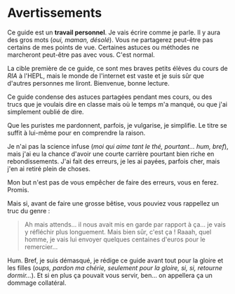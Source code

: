 # Avertissements

Ce guide est un **travail personnel**. Je vais écrire comme je parle. Il y aura des gros mots (*oui, maman, désolé*). Vous ne partagerez peut-être pas certains de mes points de vue. Certaines astuces ou méthodes ne marcheront peut-être pas avec vous. C'est normal.

La cible première de ce guide, ce sont mes braves petits élèves du cours de *RIA* à l'HEPL, mais le monde de l'internet est vaste et je suis sûr que d'autres personnes me liront. Bienvenue, bonne lecture.  

Ce guide condense des astuces partagées pendant mes cours, ou des trucs que je voulais dire en classe mais où le temps m'a manqué, ou que j'ai simplement oublié de dire.

Que les puristes me pardonnent, parfois, je vulgarise, je simplifie. Le titre se suffit à lui-même pour en comprendre la raison.

Je n'ai pas la science infuse (*moi qui aime tant le thé, pourtant… hum, bref*), mais j'ai eu la chance d'avoir une courte carrière pourtant bien riche en rebondissements. J'ai fait des erreurs, je les ai payées, parfois cher, mais j'en ai retiré plein de choses.

Mon but n'est pas de vous empêcher de faire des erreurs, vous en ferez. Promis.

Mais si, avant de faire une grosse bêtise, vous pouviez vous rappellez un truc du genre :

> Ah mais attends… il nous avait mis en garde par rapport à ça… je vais y réfléchir plus longuement.
> Mais bien sûr, c'est ça ! Raaah, quel homme, je vais lui envoyer quelques centaines d'euros pour le remercier…

Hum. Bref, je suis démasqué, je rédige ce guide avant tout pour la gloire et les filles (*oups, pardon ma chérie, seulement pour la gloire, si, si, retourne dormir…*). Et si en plus ça pouvait vous servir, ben… on appellera ça un dommage collatéral.
